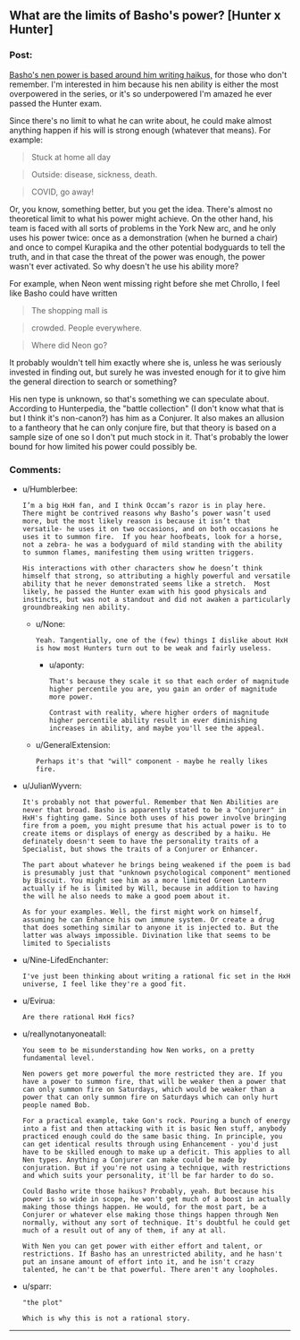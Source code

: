 ## What are the limits of Basho's power? [Hunter x Hunter]

### Post:

[Basho's nen power is based around him writing haikus,](https://hunterxhunter.fandom.com/wiki/Basho) for those who don't remember. I'm interested in him because his nen ability is either the most overpowered in the series, or it's so underpowered I'm amazed he ever passed the Hunter exam. 

Since there's no limit to what he can write about, he could make almost anything happen if his will is strong enough (whatever that means). For example:

> Stuck at home all day

>Outside: disease, sickness, death.

>COVID, go away!

Or, you know, something better, but you get the idea. There's almost no theoretical limit to what his power might achieve. On the other hand, his team is faced with all sorts of problems in the York New arc, and he only uses his power twice: once as a demonstration (when he burned a chair) and once to compel Kurapika and the other potential bodyguards to tell the truth, and in that case the threat of the power was enough, the power wasn't ever activated. So why doesn't he use his ability more? 

For example, when Neon went missing right before she met Chrollo, I feel like Basho could have written

> The shopping mall is

> crowded. People everywhere.

> Where did Neon go?

It probably wouldn't tell him exactly where she is, unless he was seriously invested in finding out, but surely he was invested enough for it to give him the general direction to search or something?

 His nen type is unknown, so that's something we can speculate about. According to Hunterpedia, the "battle collection" (I don't know what that is but I think it's non-canon?) has him as a Conjurer. It also makes an allusion to a fantheory that he can only conjure fire, but that theory is based on a sample size of one so I don't put much stock in it. That's probably the lower bound for how limited his power could possibly be.

### Comments:

- u/Humblerbee:
  ```
  I’m a big HxH fan, and I think Occam’s razor is in play here.  There might be contrived reasons why Basho’s power wasn’t used more, but the most likely reason is because it isn’t that versatile- he uses it on two occasions, and on both occasions he uses it to summon fire.  If you hear hoofbeats, look for a horse, not a zebra- he was a bodyguard of mild standing with the ability to summon flames, manifesting them using written triggers.  

  His interactions with other characters show he doesn’t think himself that strong, so attributing a highly powerful and versatile ability that he never demonstrated seems like a stretch.  Most likely, he passed the Hunter exam with his good physicals and instincts, but was not a standout and did not awaken a particularly groundbreaking nen ability.
  ```

  - u/None:
    ```
    Yeah. Tangentially, one of the (few) things I dislike about HxH is how most Hunters turn out to be weak and fairly useless.
    ```

    - u/aponty:
      ```
      That's because they scale it so that each order of magnitude higher percentile you are, you gain an order of magnitude more power.

      Contrast with reality, where higher orders of magnitude higher percentile ability result in ever diminishing increases in ability, and maybe you'll see the appeal.
      ```

  - u/GeneralExtension:
    ```
    Perhaps it's that "will" component - maybe he really likes fire.
    ```

- u/JulianWyvern:
  ```
  It's probably not that powerful. Remember that Nen Abilities are never that broad. Basho is apparently stated to be a "Conjurer" in HxH's fighting game. Since both uses of his power involve bringing fire from a poem, you might presume that his actual power is to to create items or displays of energy as described by a haiku. He definately doesn't seem to have the personality traits of a Specialist, but shows the traits of a Conjurer or Enhancer.

  The part about whatever he brings being weakened if the poem is bad is presumably just that "unknown psychological component" mentioned by Biscuit. You might see him as a more limited Green Lantern actually if he is limited by Will, because in addition to having the will he also needs to make a good poem about it.

  As for your examples. Well, the first might work on himself, assuming he can Enhance his own immune system. Or create a drug that does something similar to anyone it is injected to. But the latter was always impossible. Divination like that seems to be limited to Specialists
  ```

- u/Nine-LifedEnchanter:
  ```
  I've just been thinking about writing a rational fic set in the HxH universe, I feel like they're a good fit.
  ```

- u/Evirua:
  ```
  Are there rational HxH fics?
  ```

- u/reallynotanyoneatall:
  ```
  You seem to be misunderstanding how Nen works, on a pretty fundamental level.

  Nen powers get more powerful the more restricted they are. If you have a power to summon fire, that will be weaker then a power that can only summon fire on Saturdays, which would be weaker than a power that can only summon fire on Saturdays which can only hurt people named Bob.

  For a practical example, take Gon's rock. Pouring a bunch of energy into a fist and then attacking with it is basic Nen stuff, anybody practiced enough could do the same basic thing. In principle, you can get identical results through using Enhancement - you'd just have to be skilled enough to make up a deficit. This applies to all Nen types. Anything a Conjurer can make could be made by conjuration. But if you're not using a technique, with restrictions and which suits your personality, it'll be far harder to do so.

  Could Basho write those haikus? Probably, yeah. But because his power is so wide in scope, he won't get much of a boost in actually making those things happen. He would, for the most part, be a Conjurer or whatever else making those things happen through Nen normally, without any sort of technique. It's doubtful he could get much of a result out of any of them, if any at all.

  With Nen you can get power with either effort and talent, or restrictions. If Basho has an unrestricted ability, and he hasn't put an insane amount of effort into it, and he isn't crazy talented, he can't be that powerful. There aren't any loopholes.
  ```

- u/sparr:
  ```
  "the plot"

  Which is why this is not a rational story.
  ```

---

